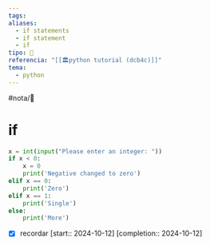 ```yaml
---
tags: 
aliases:
  - if statements
  - if statement
  - if
tipo: 📑
referencia: "[[🏛️python tutorial (dcb4c)]]"
tema:
  - python
---
```


#nota/📑

# if

```python
x = int(input("Please enter an integer: "))
if x < 0:
    x = 0
    print('Negative changed to zero')
elif x == 0:
    print('Zero')
elif x == 1:
    print('Single')
else:
    print('More')
```



- [x] recordar  [start:: 2024-10-12]  [completion:: 2024-10-12]